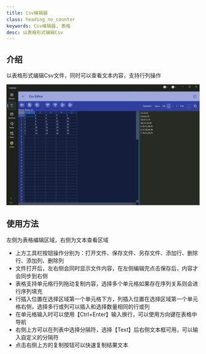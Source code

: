 ```yaml
---
title: Csv编辑器
class: heading_no_counter
keywords: Csv编辑器, 表格 
desc: 以表格形式编辑Csv
---
```


## 介绍

以表格形式编辑Csv文件，同时可以查看文本内容，支持行列操作

![](../../assets/images/ToolsSet/TSTCsv.png)

## 使用方法

左侧为表格编辑区域，右侧为文本查看区域

* 上方工具栏按钮操作分别为：打开文件、保存文件、另存文件、添加行、删除行、添加列、删除列
* 文件打开后，左右侧会同时显示文件内容，在左侧编辑完点击保存后，内容才会同步到右侧
* 表格支持单元格行列拖动复制内容，选择多个单元格如果存在序列关系则会进行序列填充
* 行插入位置在选择区域第一个单元格下方，列插入位置在选择区域第一个单元格右侧，选择多行或列可以插入和选择数量相同的行或列
* 在单元格输入时可以使用【Ctrl+Enter】输入换行，可以使用方向键在表格中导航
* 右侧上方可以在列表中选择分隔符，选择【Text】后右侧文本框可用，可以输入自定义的分隔符
* 点击右侧上方的复制按钮可以快速复制结果文本